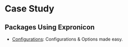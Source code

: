 # Case Study

## Packages Using Expronicon

- [Configurations](https://github.com/Roger-luo/Configurations.jl): Configurations & Options made easy.
